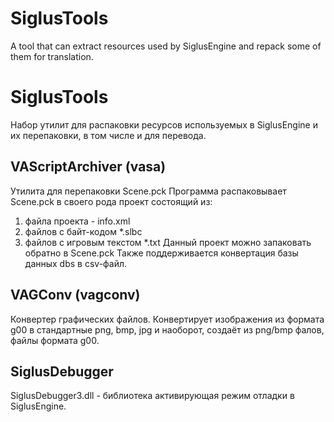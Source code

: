 # SiglusTools
A tool that can extract resources used by SiglusEngine and repack some of them for translation.

# SiglusTools
Набор утилит для распаковки ресурсов используемых в SiglusEngine и их перепаковки, в том числе и для перевода.

## VAScriptArchiver (vasa)
Утилита для перепаковки Scene.pck
Программа распаковывает Scene.pck в своего рода проект состоящий из:
1) файла проекта - info.xml
2) файлов с байт-кодом *.slbc
3) файлов с игровым текстом *.txt
Данный проект можно запаковать обратно в Scene.pck
Также поддерживается конвертация базы данных dbs в csv-файл.

## VAGConv (vagconv)
Конвертер графических файлов.
Конвертирует изображения из формата g00 в стандартные png, bmp, jpg и наоборот, создаёт из png/bmp фалов, файлы формата g00.

## SiglusDebugger
SiglusDebugger3.dll - библиотека активирующая режим отладки в SiglusEngine.
